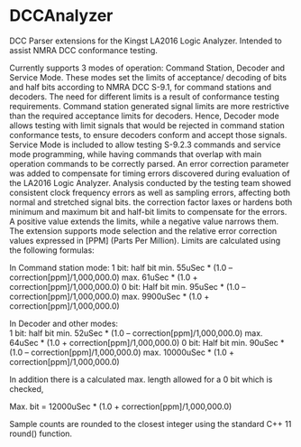 # DCCAnalyzer

DCC Parser extensions for the Kingst LA2016 Logic Analyzer. Intended to assist NMRA DCC conformance testing.

Currently supports 3 modes of operation: Command Station, Decoder and Service Mode.
These modes set the limits of acceptance/ decoding of bits and half bits according to NMRA DCC S-9.1, for command stations and decoders.
The need for different limits is a result of conformance testing requirements. Command station generated signal limits are more restrictive
than the required acceptance limits for decoders. Hence, Decoder mode allows testing with limit signals that would be rejected in 
command station conformance tests, to ensure decoders conform and accept those signals.
  Service Mode is included to allow testing S-9.2.3 commands and service mode programming, while having commands that overlap 
with main operation commands to be correctly parsed.
  An error correction parameter was added to compensate for timing errors discovered during evaluation of the LA2016 Logic Analyzer. 
  Analysis conducted by the testing team showed consistent clock frequency errors as well as sampling errors, affecting both normal and 
  stretched signal bits. the correction factor laxes or hardens both minimum and maximum bit and half-bit limits to compensate for the
  errors. A positive value extends the limits, while a negative value narrows them.  
  The extension supports mode selection and the relative error correction values expressed in [PPM] (Parts Per Million).
  Limits are calculated using the following formulas:

In Command station mode:
1 bit: 
half bit min. 55uSec * (1.0 – correction[ppm]/1,000,000.0)   max. 61uSec * (1.0 + correction[ppm]/1,000,000.0)
0 bit:
Half bit min. 95uSec * (1.0 – correction[ppm]/1,000,000.0)   max. 9900uSec * (1.0 + correction[ppm]/1,000,000.0)

In Decoder and other modes:  
1 bit: 
half bit min. 52uSec * (1.0 – correction[ppm]/1,000,000.0)   max. 64uSec * (1.0 + correction[ppm]/1,000,000.0)
0 bit:
Half bit min. 90uSec * (1.0 – correction[ppm]/1,000,000.0)   max. 10000uSec * (1.0 + correction[ppm]/1,000,000.0)

In addition there is a calculated max. length allowed for a 0 bit which is checked,

Max. bit = 12000uSec * (1.0 + correction[ppm]/1,000,000.0)

Sample counts are rounded to the closest integer using the standard C++ 11 round() function.

